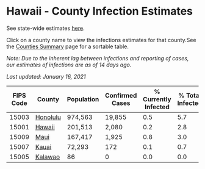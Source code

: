 # Hawaii - County Infection Estimates

See state-wide estimates [here](/infections/us-hi).

Click on a county name to view the infections estimates for that county.See the [Counties Summary](/infections/summary-counties) page for a sortable table.

*Note: Due to the inherent lag between infections and reporting of cases, our estimates of infections are as of 14 days ago.*

*Last updated: January 16, 2021*

|   FIPS Code |               County |   Population |   Confirmed Cases |   % Currently Infected |   % Total Infected |
|-------------|----------------------|--------------|-------------------|------------------------|--------------------|
|       15003 | [Honolulu](honolulu) |      974,563 |            19,855 |                    0.5 |                5.7 |
|       15001 |     [Hawaii](hawaii) |      201,513 |             2,080 |                    0.2 |                2.8 |
|       15009 |         [Maui](maui) |      167,417 |             1,925 |                    0.8 |                3.0 |
|       15007 |       [Kauai](kauai) |       72,293 |               172 |                    0.1 |                0.7 |
|       15005 |   [Kalawao](kalawao) |           86 |                 0 |                    0.0 |                0.0 |